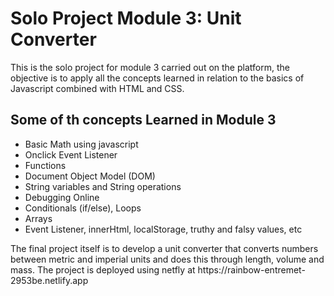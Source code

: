 <h1>Solo Project Module 3: Unit Converter</h1>

<p>This is the solo project for module 3 carried out on the platform, the objective is to apply all the concepts learned in relation to the basics of Javascript combined with HTML and CSS.</p>

<h2>Some of th concepts Learned in Module 3</h2>
<ul>
<li>Basic Math using javascript</li>
<li>Onclick Event Listener</li>
<li>Functions</li>
<li>Document Object Model (DOM)</li>
<li>String variables and String operations</li>
<li>Debugging Online</li>
<li>Conditionals (if/else), Loops</li>
<li> Arrays</dic>
<li>Event Listener, innerHtml, localStorage, truthy and falsy values, etc</li>
</ul>

<p>The final project itself is to develop a unit converter that converts numbers between metric and imperial units and does this through length, volume and mass. The project is deployed using netfly at https://rainbow-entremet-2953be.netlify.app </p>
